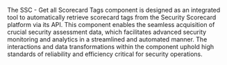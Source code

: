 The SSC - Get all Scorecard Tags component is designed as an integrated tool to automatically retrieve scorecard tags from the Security Scorecard platform via its API. This component enables the seamless acquisition of crucial security assessment data, which facilitates advanced security monitoring and analytics in a streamlined and automated manner. The interactions and data transformations within the component uphold high standards of reliability and efficiency critical for security operations.
